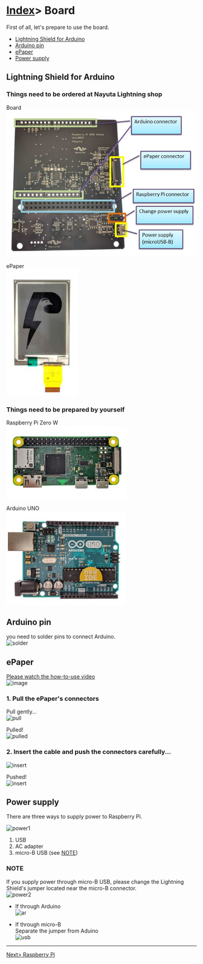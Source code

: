 # [Index](index.html)> Board

First of all, let's prepare to use the board.

* [Lightning Shield for Arduino](#lightning-shield-for-arduino)
* [Arduino pin](#arduino-pin)
* [ePaper](#epaper)
* [Power supply](#power-supply)  

## Lightning Shield for Arduino

### Things need to be ordered at Nayuta Lightning shop  

Board  
![lnshield back](images/board_back.jpg)

ePaper  
![epaper](images/epaper.jpg)

### Things need to be prepared by yourself

Raspberry Pi Zero W  
![pin side](images/raspi_pin.jpg)

Arduino UNO  
![arduino](images/arduino.jpg)


## Arduino pin

you need to solder pins to connect Arduino.  
![solder](images/arduino_solder.jpg)

## ePaper

[Please watch the how-to-use video](https://youtu.be/c-4CIAWcO2I)  
![image](images/youtube_epaper.jpg)  

### 1. Pull the ePaper's connectors

Pull gently...  
  ![pull](images/epaper1.jpg)

Pulled!  
  ![pulled](images/epaper2.jpg)

### 2. Insert the cable and push the connectors carefully...

  ![insert](images/epaper3.jpg)

Pushed!  
  ![insert](images/epaper4.jpg)

## Power supply

There are three ways to supply power to Raspberry Pi.

![power1](images/power_supply1.jpg)

1. USB
2. AC adapter
3. micro-B USB (see [NOTE](#note))

### NOTE

If you supply power through micro-B USB, please change the Lightning Shield's jumper located near the micro-B connector.  
![power2](images/power_supply2.jpg)

* If through Arduino  
  ![ar](images/supply_ar.jpg)

* If through micro-B  
  Separate the jumper from Aduino  
  ![usb](images/supply_usb.jpg)

----

[Next> Raspberry Pi](setup_raspi.md)
